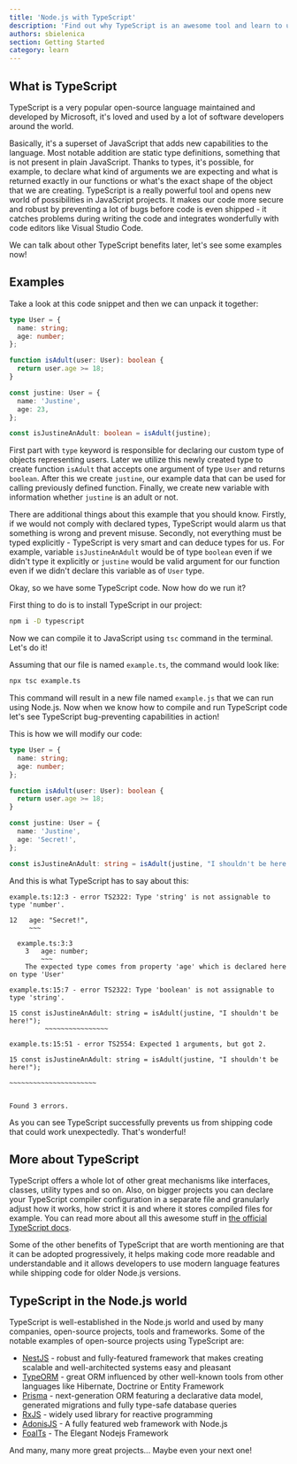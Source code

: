 ```yaml
---
title: 'Node.js with TypeScript'
description: 'Find out why TypeScript is an awesome tool and learn to use it by yourself.'
authors: sbielenica
section: Getting Started
category: learn
---
```


## What is TypeScript

TypeScript is a very popular open-source language maintained and developed by Microsoft, it's loved and used by a lot of software developers around the world.

Basically, it's a superset of JavaScript that adds new capabilities to the language. Most notable addition are static type definitions, something that is not present in plain JavaScript. Thanks to types, it's possible, for example, to declare what kind of arguments we are expecting and what is returned exactly in our functions or what's the exact shape of the object that we are creating. TypeScript is a really powerful tool and opens new world of possibilities in JavaScript projects. It makes our code more secure and robust by preventing a lot of bugs before code is even shipped - it catches problems during writing the code and integrates wonderfully with code editors like Visual Studio Code.

We can talk about other TypeScript benefits later, let's see some examples now!

## Examples

Take a look at this code snippet and then we can unpack it together:

```ts
type User = {
  name: string;
  age: number;
};

function isAdult(user: User): boolean {
  return user.age >= 18;
}

const justine: User = {
  name: 'Justine',
  age: 23,
};

const isJustineAnAdult: boolean = isAdult(justine);
```

First part with `type` keyword is responsible for declaring our custom type of objects representing users. Later we utilize this newly created type to create function `isAdult` that accepts one argument of type `User` and returns `boolean`. After this we create `justine`, our example data that can be used for calling previously defined function. Finally, we create new variable with information whether `justine` is an adult or not.

There are additional things about this example that you should know. Firstly, if we would not comply with declared types, TypeScript would alarm us that something is wrong and prevent misuse. Secondly, not everything must be typed explicitly - TypeScript is very smart and can deduce types for us. For example, variable `isJustineAnAdult` would be of type `boolean` even if we didn't type it explicitly or `justine` would be valid argument for our function even if we didn't declare this variable as of `User` type.

Okay, so we have some TypeScript code. Now how do we run it?

First thing to do is to install TypeScript in our project:

```bash
npm i -D typescript
```

Now we can compile it to JavaScript using `tsc` command in the terminal. Let's do it!

Assuming that our file is named `example.ts`, the command would look like:

```bash
npx tsc example.ts
```

This command will result in a new file named `example.js` that we can run using Node.js.
Now when we know how to compile and run TypeScript code let's see TypeScript bug-preventing capabilities in action!

This is how we will modify our code:

```ts
type User = {
  name: string;
  age: number;
};

function isAdult(user: User): boolean {
  return user.age >= 18;
}

const justine: User = {
  name: 'Justine',
  age: 'Secret!',
};

const isJustineAnAdult: string = isAdult(justine, "I shouldn't be here!");
```

And this is what TypeScript has to say about this:

```console
example.ts:12:3 - error TS2322: Type 'string' is not assignable to type 'number'.

12   age: "Secret!",
     ~~~

  example.ts:3:3
    3   age: number;
        ~~~
    The expected type comes from property 'age' which is declared here on type 'User'

example.ts:15:7 - error TS2322: Type 'boolean' is not assignable to type 'string'.

15 const isJustineAnAdult: string = isAdult(justine, "I shouldn't be here!");
         ~~~~~~~~~~~~~~~~

example.ts:15:51 - error TS2554: Expected 1 arguments, but got 2.

15 const isJustineAnAdult: string = isAdult(justine, "I shouldn't be here!");
                                                     ~~~~~~~~~~~~~~~~~~~~~~


Found 3 errors.
```

As you can see TypeScript successfully prevents us from shipping code that could work unexpectedly. That's wonderful!

## More about TypeScript

TypeScript offers a whole lot of other great mechanisms like interfaces, classes, utility types and so on. Also, on bigger projects you can declare your TypeScript compiler configuration in a separate file and granularly adjust how it works, how strict it is and where it stores compiled files for example. You can read more about all this awesome stuff in [the official TypeScript docs](https://www.typescriptlang.org/docs).

Some of the other benefits of TypeScript that are worth mentioning are that it can be adopted progressively, it helps making code more readable and understandable and it allows developers to use modern language features while shipping code for older Node.js versions.

## TypeScript in the Node.js world

TypeScript is well-established in the Node.js world and used by many companies, open-source projects, tools and frameworks.
Some of the notable examples of open-source projects using TypeScript are:

* [NestJS](https://nestjs.com/) - robust and fully-featured framework that makes creating scalable and well-architected systems easy and pleasant
* [TypeORM](https://typeorm.io/#/) - great ORM influenced by other well-known tools from other languages like Hibernate, Doctrine or Entity Framework
* [Prisma](https://prisma.io/) - next-generation ORM featuring a declarative data model, generated migrations and fully type-safe database queries
* [RxJS](https://rxjs.dev/) - widely used library for reactive programming
* [AdonisJS](https://adonisjs.com) - A fully featured web framework with Node.js
* [FoalTs](https://foalts.org/) - The Elegant Nodejs Framework

And many, many more great projects... Maybe even your next one!
